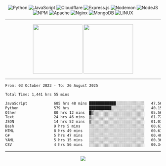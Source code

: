 <div align="center">
  
![Python](https://img.shields.io/badge/python-3670A0?style=for-the-badge&logo=python&logoColor=ffdd54) ![JavaScript](https://img.shields.io/badge/javascript-%23323330.svg?style=for-the-badge&logo=javascript&logoColor=%23F7DF1E) ![Cloudflare](https://img.shields.io/badge/Cloudflare-F38020?style=for-the-badge&logo=Cloudflare&logoColor=white) ![Express.js](https://img.shields.io/badge/express.js-%23404d59.svg?style=for-the-badge&logo=express&logoColor=%2361DAFB) ![Nodemon](https://img.shields.io/badge/NODEMON-%23323330.svg?style=for-the-badge&logo=nodemon&logoColor=%BBDEAD) ![NodeJS](https://img.shields.io/badge/node.js-6DA55F?style=for-the-badge&logo=node.js&logoColor=white) ![NPM](https://img.shields.io/badge/NPM-%23CB3837.svg?style=for-the-badge&logo=npm&logoColor=white) ![Apache](https://img.shields.io/badge/apache-%23D42029.svg?style=for-the-badge&logo=apache&logoColor=white) ![Nginx](https://img.shields.io/badge/nginx-%23009639.svg?style=for-the-badge&logo=nginx&logoColor=white) ![MongoDB](https://img.shields.io/badge/MongoDB-%234ea94b.svg?style=for-the-badge&logo=mongodb&logoColor=white) ![LINUX](https://img.shields.io/badge/Linux-FCC624?style=for-the-badge&logo=linux&logoColor=black)

---


<img src="https://github-readme-streak-stats.herokuapp.com/?user=anotherrandomonline&theme=react" height="160"/>
  
<img src="https://github-readme-stats.vercel.app/api?username=anotherrandomonline&show_icons=true&include_all_commits=true&theme=react" height="160"/>
</div>

---

<!--START_SECTION:waka-->

```txt
From: 03 October 2023 - To: 26 August 2025

Total Time: 1,441 hrs 55 mins

JavaScript            685 hrs 48 mins ████████████░░░░░░░░░░░░░   47.56 %
Python                579 hrs         ██████████░░░░░░░░░░░░░░░   40.15 %
Other                 80 hrs 12 mins  █▒░░░░░░░░░░░░░░░░░░░░░░░   05.56 %
Text                  24 hrs 46 mins  ▒░░░░░░░░░░░░░░░░░░░░░░░░   01.72 %
JSON                  14 hrs 52 mins  ▒░░░░░░░░░░░░░░░░░░░░░░░░   01.03 %
Bash                  9 hrs 5 mins    ░░░░░░░░░░░░░░░░░░░░░░░░░   00.63 %
HTML                  8 hrs 49 mins   ░░░░░░░░░░░░░░░░░░░░░░░░░   00.61 %
C#                    5 hrs 47 mins   ░░░░░░░░░░░░░░░░░░░░░░░░░   00.40 %
YAML                  5 hrs 15 mins   ░░░░░░░░░░░░░░░░░░░░░░░░░   00.36 %
CSV                   4 hrs 56 mins   ░░░░░░░░░░░░░░░░░░░░░░░░░   00.34 %
```

<!--END_SECTION:waka-->

---

<div align="center">
  
![](https://github-profile-trophy.vercel.app/?username=anotherrandomonline&theme=darkhub&no-frame=true&no-bg=true&margin-w=4)

</div>
